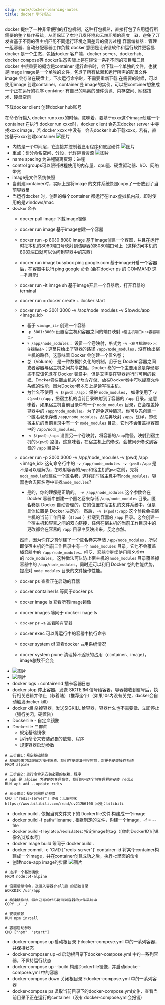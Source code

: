 ```yaml
---
slug: /note/docker-learning-notes
title: docker 学习笔记
---
```

docker 提供了一种非常便利的打包机制，这种打包机制，直接打包了应用运行所需要的整个操作系统，从而保证了本地开发环境和云端环境的高度一致，避免了开发者基于不同的宿主机匹配不同运行环境之间差异的痛苦过程
容器编排器：管理一组容器、自动分配容器工作负载
docker 意图是让安装软件和运行软件更容易
docker 是一个生态，包括docker 客户端、docker server、dockerhub、docker compose等
docker生态实际上是在谈论一系列不同的项目和工具
docker 中很重要的概念是container
运行命令时，会下载一个单独的文件，也就是Image
image是一个单独的文件，包含了所有依赖和运行所需的配置文件
image 会存储在硬盘上，下次运行命令时，不需要重新下载
在需要的时候，可以使用image 创建container，container 是 image的实例，可以把container想象成一个正在运行的程序
container 有自己的隔离的硬件资源、内存空间、网络技术、硬盘空间

下载docker client
创建docker hub账号

在命令行输入 docker run xxxx的时候，意味着，要基于xxxx这个image创建一个container
在执行 docker run xxxx时，docker client 会先去docker server 中寻找xxxx image，若 docker xxxx 中没有，会去docker hub下载xxxx，若有，直接基于xxxx创建container
![图片](http://images.leyla.top/note/Pastedimage20230615100357.png)

- 内核是一个中间层，它连接并控制着应用程序和底层硬件
![图片](http://images.leyla.top/note/Pastedimage20230615103257.png)
- 重点：划分命名空间、分段，允许隔离资源
![图片](http://images.leyla.top/note/Pastedimage20230615115226.png)
- name spacing 为进程隔离资源：进程
- control groups可以限制进程使用的内存量、cpu量、硬盘驱动器、I/O、网络带宽
- image是文件系统快照
- 当创建container时，实际上是将image 的文件系统快照copy了一份放到了当前容器里
- 当运行docker 时，创建的每个container 都运行在linux虚拟机内部，即时使用的是windows/mac
- docker 命令
	- docker pull image 下载image镜像
	- docker run image 基于image创建一个容器
	- docker run -p 8080:8080 image 基于image创建一个容器，并且在运行时把本机的8080端口号映射到该容器的8080端口号上（这样访问本机的8080端口就可以访问到容器中的东西）
	-  docker run image busybox ping google.com 基于image开启一个容器后，在容器中执行 ping google 命令 (会在docker ps 的 COMMAND 这一列展示)
	- docker run -it image sh 基于image开启一个容器后，打开容器的terminal
	- docker run = docker create + docker start
	- docker run -p 3001:3000 -v /app/node_modules -v $(pwd):/app \<image_id\>
		- 基于 `<image_id>` 创建一个容器
		- `-p 3001:3000`: 设置宿主机和容器之间的端口映射 `<宿主机端口>:<容器端口>`
		- `v /app/node_modules`： 设置一个卷映射，格式为 `-v <宿主机路径>:<容器路径>`；这里只给出了容器的路径 `/app/node_modules`，没有给出宿主机的路径，这意味着 Docker 会创建一个匿名卷；
		- 卷（Volume）：是一种数据持久化的机制，用于在 Docker 容器之间或者容器与宿主机之间共享数据。Docker 卷的一个主要用途是存储那些不应该包含在 Docker 镜像中，但是又需要在容器运行时可用的数据。Docker卷在宿主机某个地方存储。放在Docker卷中可以提高文件系统的性能，因为Docker卷本质上是读写宿主机。
		- 为什么不使用 `-v $(pwd):/app`：保护 `node_modules`， 如果使用了`-v $(pwd):/app`，把宿主机的当前目录映射到了容器的 `/app` 目录。这意味着，如果宿主机当前目录中有一个 `node_modules` 目录，它会覆盖掉容器中的 `/app/node_modules`。为了避免这种情况，你可以先创建一个匿名卷来存储 `/app/node_modules`，然后再映射 `/app`。这样，即使宿主机的当前目录中有一个 `node_modules` 目录，它也不会覆盖掉容器中的 `/app/node_modules`。
		- `-v $(pwd):/app`: 设置另一个卷映射，将容器的`/app`路径，映射到宿主机的`$(pwd)` 路径，这意味着，在宿主机上的修改，会被同步修改到容器的 `/app` 目录中
	- docker run -p 3000:3000 -v /app/node_modules -v (pwd):/app \<image_id\> 这句命令行中的 `-v /app/node_modules -v (pwd):/app`  是不是可以理解为，在映射容器的`/app`和宿主机的`pwd`之前，先将`node_module`创建成一个匿名卷，这样即时宿主机中有`node_modules`，容器也会去匿名卷中查找`node_modules`?
		- 是的，你的理解是正确的。
		`-v /app/node_modules` 这个参数会在 Docker 容器中创建一个匿名卷来存储 `/app/node_modules` 目录。匿名卷是 Docker 自动管理的，它的位置在宿主机的文件系统中，但是具体位置是 Docker 决定的。
		然后，`-v $(pwd):/app` 这个参数会把宿主机的当前工作目录（`$(pwd)`）挂载到容器的 `/app` 目录。这会创建一个宿主机和容器之间的双向链接，任何在宿主机的当前工作目录中的更改都会在容器的 `/app` 目录中反映出来，反之亦然。
		
		然而，因为你在之前创建了一个匿名卷来存储 `/app/node_modules`，所以即使宿主机的当前工作目录中有一个 `node_modules` 目录，它也不会覆盖掉容器中的 `/app/node_modules`。相反，容器会继续使用匿名卷中的 `node_modules`。
		这种做法可以防止宿主机的 `node_modules` 目录覆盖掉容器中的 `/app/node_modules`，同时还可以利用 Docker 卷的性能优势，提高对 `node_modules` 目录的文件操作性能。
	- docker ps 查看正在启动的容器
	- docker container ls 等同于docker ps
	- docker image ls 查看所有image镜像
	- docker images 等同于 docker image ls
	- docker ps -a 查看所有容器
	- docker exec 可以再运行中的容器中执行命令
	- docker system df 查看docker 占用系统情况
	- docker system prune 清理掉不活跃的占用（container、image），image总数不会变
- ![图片](http://images.leyla.top/note/Pastedimage20230615162358.png)
- ![图片](http://images.leyla.top/note/Pastedimage20230615162414.png)
- docker logs +containerId 插卡容器日志
- docker stop 停止容器，发送 SIGTERM 信号给容器，容器接收到信号后，执行相关逻辑并停止（软着陆）（推荐这个）（如果10s内没有关完，docker会自动触发docker kill）
- docker kill 杀掉容器，发送SIGKILL 给容器，容器什么也不需要做，立即停止（强行关闭，硬着陆）
- Dockerfile - 自定义镜像
- Dockerfile 三部曲
	- 规定基础镜像
	- 运行命令来安装必要的依赖、程序
	- 规定容器启动参数
```
# 三步曲1：规定基础镜像
# 基础镜像可以理解为操作系统，我们在安装其他程序前，需要先安装操作系统
FROM alpine

# 三步曲2：运行命令来安装必要的依赖、程序
# apk 是 alpine 内建的包管理命令，我们使用这个包管理程序安装 redis
RUN apk add --update redis

# 三步曲3：规定容器启动参数
CMD ["redis-server"] 作者：无限咪咪 https://www.bilibili.com/read/cv21266100 出处：bilibili
```

- docker build . 依据当前文件夹下的 Dockerfile文件 构建成一个image
- docker build -f path/filename . 根据制定的文件，构建一个image，-f = --file
- docker build -t leylatop/redis:latest  指定image的tag（\[你的DockerID\]/\[镜像名\]:\[版本号\]
- docker image build 等同于 docker build .
- docker commit -c 'CMD \["redis-server"\]' container-id 将某个container构建成一个image，并在container创建成功之后，执行-c里面的命令
- 创建node-app image的步骤
![图片](http://images.leyla.top/note/Pastedimage20230619111155.png)


```
# 选择一个基础镜像
FROM node:14-alpine

# 设置后续命令，及进入容器shell后 的起始目录
WORKDIR /usr/app

# 构建镜像时，将自己写的代码拷贝到容器的文件系统中
COPY ./ ./

# 安装依赖
RUN npm install

# 容器启动参数
CMD ["npm", "start"]
```

- docker-compose up 启动根目录下docker-compose.yml 中的一系列容器，并保持状态
- docker-composer up -d  启动根目录下docker-compose.yml 中的一系列容器，不保持运行状态
- docker-compose up --build 构建Dockerfile镜像，并启动docker-compose.yml 中的容器
- docker-compose down 关闭根目录下docker-compose.yml 中的一系列容器
- docker-compose ps 读取当前目录下的docker-compose.yml文件，查看当前目录下正在运行的container（没有 docker-compose.yml会报错）
